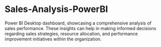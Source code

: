 # Sales-Analysis-PowerBI
Power BI Desktop dashboard, showcasing a comprehensive analysis of sales performance. These insights can help in making informed decisions regarding sales strategies, resource allocation, and performance improvement initiatives within the organization.
